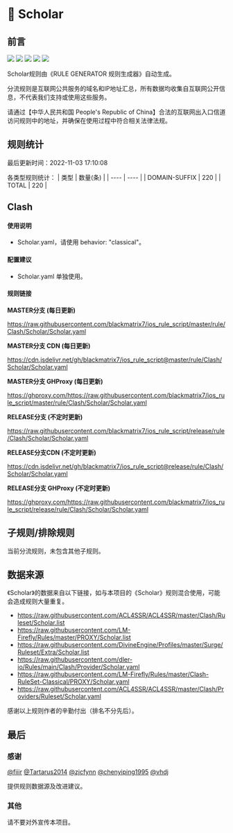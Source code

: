 # 🧸 Scholar

## 前言

![](https://shields.io/badge/-移除重复规则-ff69b4) ![](https://shields.io/badge/-DOMAIN与DOMAIN--SUFFIX合并-green) ![](https://shields.io/badge/-DOMAIN--SUFFIX间合并-critical) ![](https://shields.io/badge/-DOMAIN--SUFFIX与DOMAIN--KEYWORD合并-blue) ![](https://shields.io/badge/-IP--CIDR(6)合并-blueviolet) 

Scholar规则由《RULE GENERATOR 规则生成器》自动生成。

分流规则是互联网公共服务的域名和IP地址汇总，所有数据均收集自互联网公开信息，不代表我们支持或使用这些服务。

请通过【中华人民共和国 People's Republic of China】合法的互联网出入口信道访问规则中的地址，并确保在使用过程中符合相关法律法规。

## 规则统计

最后更新时间：2022-11-03 17:10:08

各类型规则统计：
| 类型 | 数量(条)  | 
| ---- | ----  |
| DOMAIN-SUFFIX | 220  | 
| TOTAL | 220  | 


## Clash 

#### 使用说明
- Scholar.yaml，请使用 behavior: "classical"。

#### 配置建议
- Scholar.yaml 单独使用。

#### 规则链接
**MASTER分支 (每日更新)**

https://raw.githubusercontent.com/blackmatrix7/ios_rule_script/master/rule/Clash/Scholar/Scholar.yaml

**MASTER分支 CDN (每日更新)**

https://cdn.jsdelivr.net/gh/blackmatrix7/ios_rule_script@master/rule/Clash/Scholar/Scholar.yaml

**MASTER分支 GHProxy (每日更新)**

https://ghproxy.com/https://raw.githubusercontent.com/blackmatrix7/ios_rule_script/master/rule/Clash/Scholar/Scholar.yaml

**RELEASE分支 (不定时更新)**

https://raw.githubusercontent.com/blackmatrix7/ios_rule_script/release/rule/Clash/Scholar/Scholar.yaml

**RELEASE分支CDN (不定时更新)**

https://cdn.jsdelivr.net/gh/blackmatrix7/ios_rule_script@release/rule/Clash/Scholar/Scholar.yaml

**RELEASE分支 GHProxy (不定时更新)**

https://ghproxy.com/https://raw.githubusercontent.com/blackmatrix7/ios_rule_script/release/rule/Clash/Scholar/Scholar.yaml

## 子规则/排除规则


当前分流规则，未包含其他子规则。

## 数据来源

《Scholar》的数据来自以下链接，如与本项目的《Scholar》规则混合使用，可能会造成规则大量重复。

- https://raw.githubusercontent.com/ACL4SSR/ACL4SSR/master/Clash/Ruleset/Scholar.list
- https://raw.githubusercontent.com/LM-Firefly/Rules/master/PROXY/Scholar.list
- https://raw.githubusercontent.com/DivineEngine/Profiles/master/Surge/Ruleset/Extra/Scholar.list
- https://raw.githubusercontent.com/dler-io/Rules/main/Clash/Provider/Scholar.yaml
- https://raw.githubusercontent.com/LM-Firefly/Rules/master/Clash-RuleSet-Classical/PROXY/Scholar.yaml
- https://raw.githubusercontent.com/ACL4SSR/ACL4SSR/master/Clash/Providers/Ruleset/Scholar.yaml


感谢以上规则作者的辛勤付出（排名不分先后）。

## 最后

### 感谢

[@fiiir](https://github.com/fiiir) [@Tartarus2014](https://github.com/Tartarus2014) [@zjcfynn](https://github.com/zjcfynn) [@chenyiping1995](https://github.com/chenyiping1995) [@vhdj](https://github.com/vhdj)

提供规则数据源及改进建议。

### 其他

请不要对外宣传本项目。